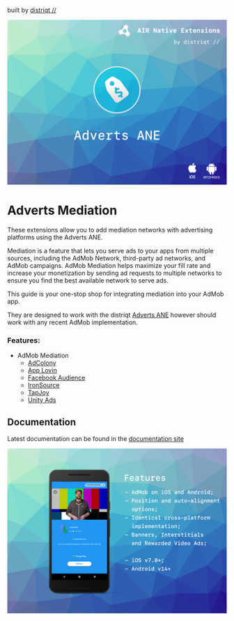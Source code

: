 built by [distriqt //](https://airnativeextensions.com) 

![](images/hero.png)


# Adverts Mediation

These extensions allow you to add mediation networks with advertising platforms using the Adverts ANE.

Mediation is a feature that lets you serve ads to your apps from multiple sources, including the AdMob Network, third-party ad networks, and AdMob campaigns. AdMob Mediation helps maximize your fill rate and increase your monetization by sending ad requests to multiple networks to ensure you find the best available network to serve ads.

This guide is your one-stop shop for integrating mediation into your AdMob app.

They are designed to work with the distriqt [Adverts ANE](https://airnativeextensions.com/extension/com.distriqt.Adverts)
however should work with any recent AdMob implementation.



### Features:


- AdMob Mediation
    - [AdColony](https://docs.airnativeextensions.com/docs/adverts/mediation/adcolony)
    - [App Lovin](https://docs.airnativeextensions.com/docs/adverts/mediation/applovin)
    - [Facebook Audience](https://docs.airnativeextensions.com/docs/adverts/mediation/facebookaudience)
    - [IronSource](https://docs.airnativeextensions.com/docs/adverts/mediation/ironsource)
    - [TapJoy](https://docs.airnativeextensions.com/docs/adverts/mediation/tapjoy)
    - [Unity Ads](https://docs.airnativeextensions.com/docs/adverts/mediation/unityads)



## Documentation

Latest documentation can be found in the [documentation site](https://docs.airnativeextensions.com/docs/adverts)



![](images/promo.png)


